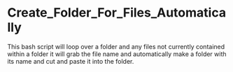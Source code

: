 # Create_Folder_For_Files_Automatically
 This bash script will loop over a folder and any files not currently contained within a folder it will grab the file name and automatically make a folder with its name and cut and paste it into the folder.
